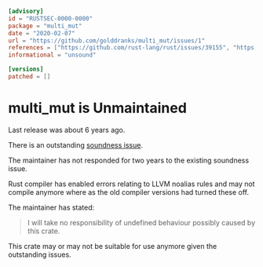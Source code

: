 ```toml
[advisory]
id = "RUSTSEC-0000-0000"
package = "multi_mut"
date = "2020-02-07"
url = "https://github.com/golddranks/multi_mut/issues/1"
references = ["https://github.com/rust-lang/rust/issues/39155", "https://www.reddit.com/r/rust/comments/5ofuun/multi_mut_multiple_mutable_references_to_hashmap/"]
informational = "unsound"

[versions]
patched = []
```
# multi_mut is Unmaintained

Last release was about 6 years ago.

There is an outstanding [soundness issue](https://github.com/golddranks/multi_mut/issues/1).

The maintainer has not responded for two years to the existing soundness issue.

Rust compiler has enabled errors relating to LLVM noalias rules and may not
compile anymore where as the old compiler versions had turned these off.

The maintainer has stated:

> I will take no responsibility of undefined behaviour possibly caused by this crate.

This crate may or may not be suitable for use anymore given the outstanding issues.
